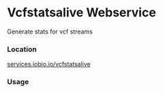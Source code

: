 # Vcfstatsalive Webservice
Generate stats for vcf streams

### Location
[services.iobio.io/vcfstatsalive](http://services.iobio.io/vcfstatsalive)

### Usage
